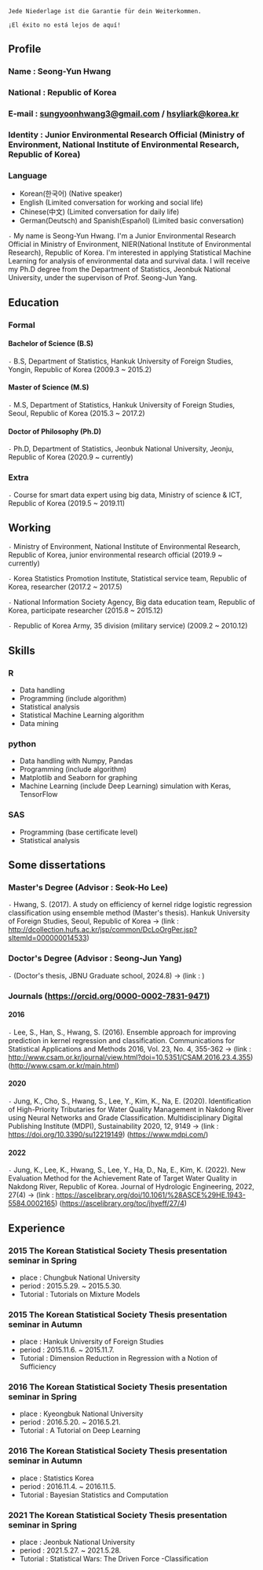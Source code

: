 `Jede Niederlage ist die Garantie für dein Weiterkommen.`

`¡El éxito no está lejos de aquí!`

## Profile  

### Name : Seong-Yun Hwang 
### National : Republic of Korea
### E-mail : sungyoonhwang3@gmail.com / hsyliark@korea.kr
### Identity : Junior Environmental Research Official (Ministry of Environment, National Institute of Environmental Research, Republic of Korea)
### Language 
- Korean(한국어) (Native speaker)
- English (Limited conversation for working and social life)
- Chinese(中文) (Limited conversation for daily life) 
- German(Deutsch) and Spanish(Español) (Limited basic conversation)

`-` My name is Seong-Yun Hwang. I'm a Junior Environmental Research Official in Ministry of Environment, NIER(National Institute of Environmental Research), Republic of Korea. I'm interested in applying Statistical Machine Learning for analysis of environmental data and survival data. I will receive my Ph.D degree from the Department of Statistics, Jeonbuk National University, under the supervison of Prof. Seong-Jun Yang. 


## Education 

### Formal

#### Bachelor of Science (B.S)

`-` B.S, Department of Statistics, Hankuk University of Foreign Studies, Yongin, Republic of Korea (2009.3 ~ 2015.2) 

#### Master of Science (M.S)

`-` M.S, Department of Statistics, Hankuk University of Foreign Studies, Seoul, Republic of Korea (2015.3 ~ 2017.2)

#### Doctor of Philosophy (Ph.D)

`-` Ph.D, Department of Statistics, Jeonbuk National University, Jeonju, Republic of Korea (2020.9 ~ currently) 

### Extra

`-` Course for smart data expert using big data, Ministry of science & ICT, Republic of Korea (2019.5 ~ 2019.11) 


## Working

`-` Ministry of Environment, National Institute of Environmental Research, Republic of Korea, junior environmental research official (2019.9 ~ currently)

`-` Korea Statistics Promotion Institute, Statistical service team, Republic of Korea, researcher (2017.2 ~ 2017.5) 

`-` National Information Society Agency, Big data education team, Republic of Korea, participate researcher (2015.8 ~ 2015.12)

`-` Republic of Korea Army, 35 division (military service) (2009.2 ~ 2010.12)


## Skills 

### R
- Data handling
- Programming (include algorithm)
- Statistical analysis
- Statistical Machine Learning algorithm
- Data mining
### python
- Data handling with Numpy, Pandas
- Programming (include algorithm) 
- Matplotlib and Seaborn for graphing
- Machine Learning (include Deep Learning) simulation with Keras, TensorFlow
### SAS
- Programming (base certificate level)
- Statistical analysis


## Some dissertations

### Master's Degree (Advisor : Seok-Ho Lee)

`-` Hwang, S. (2017). A study on efficiency of kernel ridge logistic regression classification using ensemble method (Master's thesis). Hankuk University of Foreign Studies, Seoul, Republic of Korea -> (link : http://dcollection.hufs.ac.kr/jsp/common/DcLoOrgPer.jsp?sItemId=000000014533)

### Doctor's Degree (Advisor : Seong-Jun Yang)

`-` (Doctor's thesis, JBNU Graduate school, 2024.8) -> (link : )

### Journals (https://orcid.org/0000-0002-7831-9471)

#### 2016

`-` Lee, S., Han, S., Hwang, S. (2016). Ensemble approach for improving prediction in kernel regression and classification. Communications for Statistical Applications and Methods 2016, Vol. 23, No. 4, 355-362 -> (link : http://www.csam.or.kr/journal/view.html?doi=10.5351/CSAM.2016.23.4.355) (http://www.csam.or.kr/main.html)

#### 2020

`-` Jung, K., Cho, S., Hwang, S., Lee, Y., Kim, K., Na, E. (2020). Identification of High-Priority Tributaries for Water Quality Management in Nakdong River using Neural Networks and Grade Classification. Multidisciplinary Digital Publishing Institute (MDPI), Sustainability 2020, 12, 9149 -> (link : https://doi.org/10.3390/su12219149) (https://www.mdpi.com/) 

#### 2022

`-` Jung, K., Lee, K., Hwang, S., Lee, Y., Ha, D., Na, E., Kim, K. (2022). New Evaluation Method for the Achievement Rate of Target Water Quality in Nakdong River, Republic of Korea. Journal of Hydrologic Engineering, 2022, 27(4) -> (link : https://ascelibrary.org/doi/10.1061/%28ASCE%29HE.1943-5584.0002165) (https://ascelibrary.org/toc/jhyeff/27/4)
 


## Experience

### 2015 The Korean Statistical Society Thesis presentation seminar in Spring
- place : Chungbuk National University
- period : 2015.5.29. ~ 2015.5.30.
- Tutorial : Tutorials on Mixture Models
### 2015 The Korean Statistical Society Thesis presentation seminar in Autumn
- place : Hankuk University of Foreign Studies 
- period : 2015.11.6. ~ 2015.11.7.
- Tutorial : Dimension Reduction in Regression with a Notion of Sufficiency
### 2016 The Korean Statistical Society Thesis presentation seminar in Spring
- place : Kyeongbuk National University
- period : 2016.5.20. ~ 2016.5.21.
- Tutorial : A Tutorial on Deep Learning
### 2016 The Korean Statistical Society Thesis presentation seminar in Autumn
- place : Statistics Korea
- period : 2016.11.4. ~ 2016.11.5.
- Tutorial : Bayesian Statistics and Computation
### 2021 The Korean Statistical Society Thesis presentation seminar in Spring
- place : Jeonbuk National University
- period : 2021.5.27. ~ 2021.5.28.
- Tutorial : Statistical Wars: The Driven Force -Classification
  
